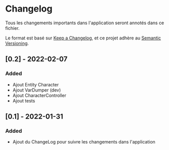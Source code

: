 # Changelog

Tous les changements importants dans l'application seront annotés dans ce fichier.

Le format est basé sur [Keep a Changelog](https://keepachangelog.com/en/1.0.0/),
et ce projet adhère au [Semantic Versioning](https://semver.org/spec/v2.0.0.html).

## [0.2] - 2022-02-07
### Added
- Ajout Entity Character
- Ajout VarDumper (dev)
- Ajout CharacterController
- Ajout tests

## [0.1] - 2022-01-31
### Added
- Ajout du ChangeLog pour suivre les changements dans l'application